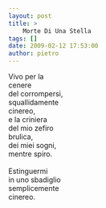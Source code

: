 ```yaml
---
layout: post
title: >
    Morte Di Una Stella
tags: []
date: 2009-02-12 17:53:00
author: pietro
---
```

Vivo per la<br/>cenere<br/>del corrompersi,<br/>squallidamente<br/>cinereo,<br/>e la criniera<br/>del mio zefiro<br/>brulica,<br/>dei miei sogni,<br/>mentre spiro.<br/><br/>Estinguermi<br/>in uno sbadiglio<br/>semplicemente<br/>cinereo.
